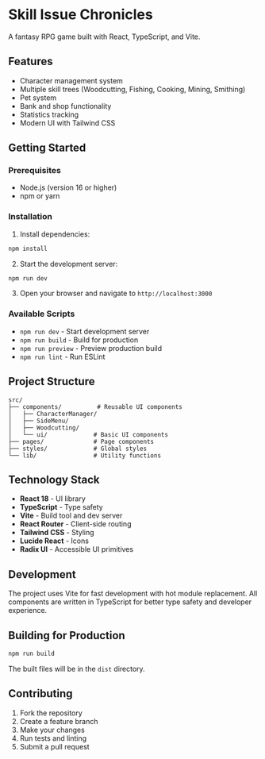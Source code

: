 # Skill Issue Chronicles

A fantasy RPG game built with React, TypeScript, and Vite.

## Features

- Character management system
- Multiple skill trees (Woodcutting, Fishing, Cooking, Mining, Smithing)
- Pet system
- Bank and shop functionality
- Statistics tracking
- Modern UI with Tailwind CSS

## Getting Started

### Prerequisites

- Node.js (version 16 or higher)
- npm or yarn

### Installation

1. Install dependencies:
```bash
npm install
```

2. Start the development server:
```bash
npm run dev
```

3. Open your browser and navigate to `http://localhost:3000`

### Available Scripts

- `npm run dev` - Start development server
- `npm run build` - Build for production
- `npm run preview` - Preview production build
- `npm run lint` - Run ESLint

## Project Structure

```
src/
├── components/          # Reusable UI components
│   ├── CharacterManager/
│   ├── SideMenu/
│   ├── Woodcutting/
│   └── ui/             # Basic UI components
├── pages/              # Page components
├── styles/             # Global styles
└── lib/                # Utility functions
```

## Technology Stack

- **React 18** - UI library
- **TypeScript** - Type safety
- **Vite** - Build tool and dev server
- **React Router** - Client-side routing
- **Tailwind CSS** - Styling
- **Lucide React** - Icons
- **Radix UI** - Accessible UI primitives

## Development

The project uses Vite for fast development with hot module replacement. All components are written in TypeScript for better type safety and developer experience.

## Building for Production

```bash
npm run build
```

The built files will be in the `dist` directory.

## Contributing

1. Fork the repository
2. Create a feature branch
3. Make your changes
4. Run tests and linting
5. Submit a pull request